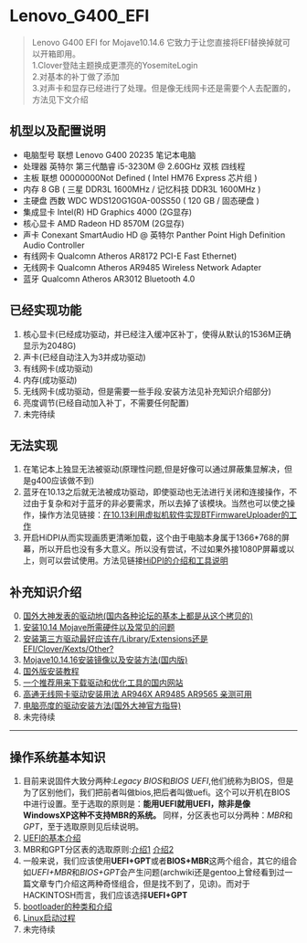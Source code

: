 # Lenovo_G400_EFI
>Lenovo G400 EFI for Mojave10.14.6 它致力于让您直接将EFI替换掉就可以开箱即用。\
>1.Clover登陆主题换成更漂亮的YosemiteLogin \
>2.对基本的补丁做了添加 \
>3.对声卡和显存已经进行了处理。但是像无线网卡还是需要个人去配置的，方法见下文介绍


## 机型以及配置说明
* 电脑型号	联想 Lenovo G400 20235 笔记本电脑    
* 处理器	英特尔 第三代酷睿 i5-3230M @ 2.60GHz 双核 四线程
* 主板	联想 00000000Not Defined ( Intel HM76 Express 芯片组 )
* 内存	8 GB ( 三星 DDR3L 1600MHz / 记忆科技 DDR3L 1600MHz )
* 主硬盘	西数 WDC WDS120G1G0A-00SS50 ( 120 GB / 固态硬盘 )
* 集成显卡	Intel(R) HD Graphics 4000 (2G显存)
* 核心显卡	AMD Radeon HD 8570M  (2G显存) 
* 声卡	Conexant SmartAudio HD @ 英特尔 Panther Point High Definition Audio Controller
* 有线网卡	Qualcomn Atheros AR8172 PCI-E Fast Ethernet) 
* 无线网卡	Qualcomn Atheros AR9485 Wireless Network Adapter
* 蓝牙	Qualcomn Atheros AR3012 Bluetooth 4.0

## 已经实现功能
1. 核心显卡(已经成功驱动，并已经注入缓冲区补丁，使得从默认的1536M正确显示为2048G)
2. 声卡(已经自动注入为3并成功驱动)
3. 有线网卡(成功驱动)
4. 内存(成功驱动)
5. 无线网卡(成功驱动，但是需要一些手段.安装方法见补充知识介绍部分)
6. 亮度调节(已经自动加入补丁，不需要任何配置)
7. 未完待续

## 无法实现
1. 在笔记本上独显无法被驱动(原理性问题,但是好像可以通过屏蔽集显解决，但是g400应该做不到)
2. 蓝牙在10.13之后就无法被成功驱动，即使驱动也无法进行关闭和连接操作，不过由于复杂和对于蓝牙的非必要需求，所以去掉了该模块。当然也可以使之操作，操作方法见链接：[在10.13利用虚拟机软件实现BTFirmwareUploader的工作](https://osxlatitude.com/forums/topic/10127-updated-nov-2017-fix-btfirmwareuploader-in-macos-high-sierra/)
3. 开启HiDPI从而实现画质更清晰加载，这个由于电脑本身属于1366*768的屏幕，所以开启也没有多大意义。所以没有尝试，不过如果外接1080P屏幕或以上，则可以尝试使用。方法见链接[HiDPI的介绍和工具说明](https://www.sqlsec.com/2018/09/hidpi.html)

## 补充知识介绍
0. [国外大神发表的驱动地(国内各种论坛的基本上都是从这个拷贝的)](https://bitbucket.org/RehabMan/)
1. [安装10.14 Mojave所需硬件以及常见的问题](https://www.tonymacx86.com/threads/readme-common-problems-and-workarounds-on-10-14-mojave.255823/)
2. [安装第三方驱动最好应该在/Library/Extensions还是EFI/Clover/Kexts/Other?](https://www.tonymacx86.com/threads/guide-installing-3rd-party-kexts-el-capitan-sierra-high-sierra-mojave-catalina.268964/)
3. [Mojave10.14.16安装镜像以及安装方法(国内版)](https://blog.daliansky.net/macOS-Mojave-10.14.6-18G87-Release-version-with-Clover-5033-original-image.html)
4. [国外版安装教程](https://www.tonymacx86.com/threads/unibeast-install-macos-mojave-on-any-supported-intel-based-pc.259381/)
5. [一个推荐用来下载驱动和优化工具的国内网站](http://www.pc6.com/mac/qdcx_811_1.html)
6. [高通无线网卡驱动安装用法 AR946X AR9485 AR9565 亲测可用](http://bbs.pcbeta.com/viewthread-1806854-1-2.html)
7. [电脑亮度的驱动安装方法(国外大神官方指导)](https://bitbucket.org/RehabMan/applebacklightfixup/src/master/README.md)
8. 未完待续
---
## 操作系统基本知识
1. 目前来说固件大致分两种:*Legacy BIOS*和*BIOS UEFI*,他们统称为BIOS，但是为了区别他们，我们把前者叫做bios,把后者叫做uefi。这个可以开机在BIOS中进行设置。至于选取的原则是：**能用UEFI就用UEFI，除非是像WindowsXP这种不支持MBR的系统。** 同样，分区表也可以分两种：*MBR*和*GPT*，至于选取原则见后续说明。
2. [UEFI的基本介绍](https://wiki.archlinux.org/index.php/Unified_Extensible_Firmware_Interface)
3. MBR和GPT分区表的选取原则:[介绍1](https://wiki.gentoo.org/wiki/Handbook:AMD64/Installation/Disks) [介绍2](https://wiki.archlinux.org/index.php/Partitioning#GUID_Partition_Table)
4. 一般来说，我们应该使用**UEFI+GPT**或者**BIOS+MBR**这两个组合，其它的组合如*UEFI+MBR*和*BIOS+GPT*会产生问题(archwiki还是gentoo上曾经看到过一篇文章专门介绍这两种奇怪组合，但是找不到了，见谅)。而对于HACKINTOSH而言，我们应该选择**UEFI+GPT**
5. [bootloader的种类和介绍](https://wiki.archlinux.org/index.php/Arch_boot_process#Boot_loader)
6. [Linux启动过程](https://en.wikipedia.org/wiki/Linux_startup_process)
7. 未完待续



